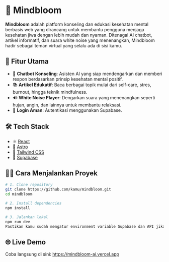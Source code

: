 # 🧠 Mindbloom

**Mindbloom** adalah platform konseling dan edukasi kesehatan mental berbasis web yang dirancang untuk membantu pengguna menjaga kesehatan jiwa dengan lebih mudah dan nyaman. Ditenagai AI chatbot, artikel informatif, dan suara white noise yang menenangkan, Mindbloom hadir sebagai teman virtual yang selalu ada di sisi kamu.

## 🚀 Fitur Utama

- 🤖 **Chatbot Konseling**: Asisten AI yang siap mendengarkan dan memberi respon berdasarkan prinsip kesehatan mental positif.
- 📚 **Artikel Edukatif**: Baca berbagai topik mulai dari self-care, stres, burnout, hingga teknik mindfulness.
- 🔊 **White Noise Player**: Dengarkan suara yang menenangkan seperti hujan, angin, dan lainnya untuk membantu relaksasi.
- 🔐 **Login Aman**: Autentikasi menggunakan Supabase.

## 🛠️ Tech Stack

- ⚛️ [React](https://reactjs.org/)
- 🚀 [Astro](https://astro.build/)
- 💨 [Tailwind CSS](https://tailwindcss.com/)
- 🐬 [Supabase](https://supabase.io/)

## 🧑‍💻 Cara Menjalankan Proyek

```bash
# 1. Clone repository
git clone https://github.com/kamu/mindbloom.git
cd mindbloom

# 2. Install dependencies
npm install

# 3. Jalankan lokal
npm run dev
Pastikan kamu sudah mengatur environment variable Supabase dan API jika diperlukan.
```
## 🌐 Live Demo
Coba langsung di sini: https://mindbloom-ai.vercel.app
